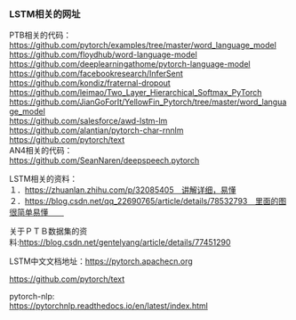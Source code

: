 
### LSTM相关的网址 ###

PTB相关的代码：  
https://github.com/pytorch/examples/tree/master/word_language_model  
https://github.com/floydhub/word-language-model  
https://github.com/deeplearningathome/pytorch-language-model  
https://github.com/facebookresearch/InferSent<br>
https://github.com/kondiz/fraternal-dropout<br>
https://github.com/leimao/Two_Layer_Hierarchical_Softmax_PyTorch<br>
https://github.com/JianGoForIt/YellowFin_Pytorch/tree/master/word_language_model<br>
https://github.com/salesforce/awd-lstm-lm<br>
https://github.com/alantian/pytorch-char-rnnlm<br>
https://github.com/pytorch/text<br>
AN4相关的代码：  
https://github.com/SeanNaren/deepspeech.pytorch  


LSTM相关的资料：  
１．https://zhuanlan.zhihu.com/p/32085405　讲解详细，易懂<br>
２．https://blog.csdn.net/qq_22690765/article/details/78532793　里面的图很简单易懂　　

关于ＰＴＢ数据集的资料:https://blog.csdn.net/gentelyang/article/details/77451290

LSTM中文文档地址：https://pytorch.apachecn.org

https://github.com/pytorch/text

pytorch-nlp:<br>
https://pytorchnlp.readthedocs.io/en/latest/index.html
